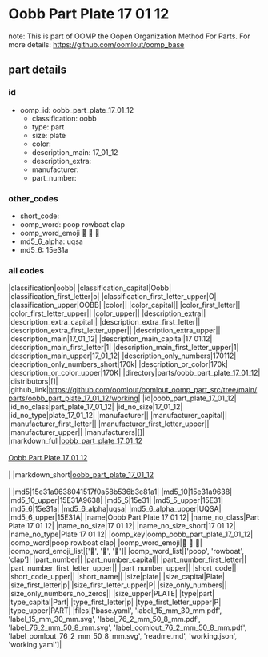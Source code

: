 # Oobb Part Plate 17 01 12  

note: This is part of OOMP the Oopen Organization Method For Parts. For more details: https://github.com/oomlout/oomp_base

##  part details





### id
* oomp_id: oobb_part_plate_17_01_12
  * classification: oobb
  * type: part
  * size: plate
  * color: 
  * description_main: 17_01_12
  * description_extra: 
  * manufacturer: 
  * part_number: 

### other_codes
* short_code: 
* oomp_word: poop rowboat clap
* oomp_word_emoji :poop: :rowboat: :clap:
* md5_6_alpha: uqsa
* md5_6: 15e31a

### all codes 
|classification|oobb|
|classification_capital|Oobb|
|classification_first_letter|o|
|classification_first_letter_upper|O|
|classification_upper|OOBB|
|color||
|color_capital||
|color_first_letter||
|color_first_letter_upper||
|color_upper||
|description_extra||
|description_extra_capital||
|description_extra_first_letter||
|description_extra_first_letter_upper||
|description_extra_upper||
|description_main|17_01_12|
|description_main_capital|17 01.12|
|description_main_first_letter|1|
|description_main_first_letter_upper|1|
|description_main_upper|17_01_12|
|description_only_numbers|170112|
|description_only_numbers_short|170k|
|description_or_color|170k|
|description_or_color_upper|170K|
|directory|parts/oobb_part_plate_17_01_12|
|distributors|[]|
|github_link|https://github.com/oomlout/oomlout_oomp_part_src/tree/main/parts/oobb_part_plate_17_01_12/working|
|id|oobb_part_plate_17_01_12|
|id_no_class|part_plate_17_01_12|
|id_no_size|17_01_12|
|id_no_type|plate_17_01_12|
|manufacturer||
|manufacturer_capital||
|manufacturer_first_letter||
|manufacturer_first_letter_upper||
|manufacturer_upper||
|manufacturers|[]|
|markdown_full|[oobb_part_plate_17_01_12](https://github.com/oomlout/oomlout_oomp_part_src/tree/main/parts/oobb_part_plate_17_01_12/working)<br>[](https://github.com/oomlout/oomlout_oomp_part_src/tree/main/parts/oobb_part_plate_17_01_12/working)<br>[Oobb Part Plate 17 01 12](https://github.com/oomlout/oomlout_oomp_part_src/tree/main/parts/oobb_part_plate_17_01_12/working)<br><br>|
|markdown_short|[oobb_part_plate_17_01_12](https://github.com/oomlout/oomlout_oomp_part_src/tree/main/parts/oobb_part_plate_17_01_12/working)<br><br>|
|md5|15e31a9638041517f0a58b536b3e81a1|
|md5_10|15e31a9638|
|md5_10_upper|15E31A9638|
|md5_5|15e31|
|md5_5_upper|15E31|
|md5_6|15e31a|
|md5_6_alpha|uqsa|
|md5_6_alpha_upper|UQSA|
|md5_6_upper|15E31A|
|name|Oobb Part Plate 17 01 12|
|name_no_class|Part Plate 17 01 12|
|name_no_size|17 01 12|
|name_no_size_short|17 01 12|
|name_no_type|Plate 17 01 12|
|oomp_key|oomp_oobb_part_plate_17_01_12|
|oomp_word|poop rowboat clap|
|oomp_word_emoji|:poop: :rowboat: :clap:|
|oomp_word_emoji_list|[':poop:', ':rowboat:', ':clap:']|
|oomp_word_list|['poop', 'rowboat', 'clap']|
|part_number||
|part_number_capital||
|part_number_first_letter||
|part_number_first_letter_upper||
|part_number_upper||
|short_code||
|short_code_upper||
|short_name||
|size|plate|
|size_capital|Plate|
|size_first_letter|p|
|size_first_letter_upper|P|
|size_only_numbers||
|size_only_numbers_no_zeros||
|size_upper|PLATE|
|type|part|
|type_capital|Part|
|type_first_letter|p|
|type_first_letter_upper|P|
|type_upper|PART|
|files|['base.yaml', 'label_15_mm_30_mm.pdf', 'label_15_mm_30_mm.svg', 'label_76_2_mm_50_8_mm.pdf', 'label_76_2_mm_50_8_mm.svg', 'label_oomlout_76_2_mm_50_8_mm.pdf', 'label_oomlout_76_2_mm_50_8_mm.svg', 'readme.md', 'working.json', 'working.yaml']|
